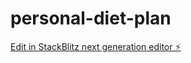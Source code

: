 # personal-diet-plan

[Edit in StackBlitz next generation editor ⚡️](https://stackblitz.com/~/github.com/Ritikbhardwa/personal-diet-plan)